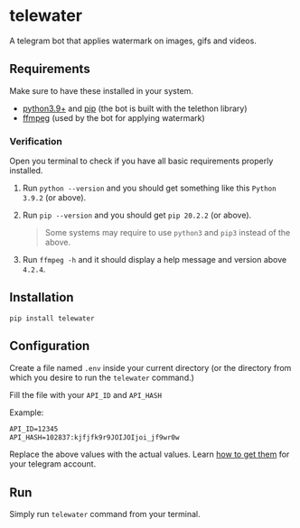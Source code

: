 # telewater

A telegram bot that applies watermark on images, gifs and videos.


## Requirements

Make sure to have these installed in your system.

- [python3.9+](https://www.python.org/) and [pip](https://pip.pypa.io/en/stable/installing/) (the bot is built with the telethon library)
- [ffmpeg](https://ffmpeg.org/) (used by the bot for applying watermark)

### Verification

Open you terminal to check if you have all basic requirements properly installed.

1. Run `python --version` and you should get something like this `Python 3.9.2` (or above).
2. Run `pip --version` and you should get `pip 20.2.2` (or above).

    > Some systems may require to use `python3` and `pip3` instead of the above.

3. Run `ffmpeg -h` and it should display a help message and version above `4.2.4`.

## Installation

```shell
pip install telewater
```


## Configuration

Create a file named `.env` inside your current directory (or the directory from which you desire to run the `telewater` command.)

Fill the file with your `API_ID` and `API_HASH`

Example:

```txt
API_ID=12345
API_HASH=102837:kjfjfk9r9JOIJOIjoi_jf9wr0w
```

Replace the above values with the actual values. Learn [how to get them](https://docs.telethon.dev/en/latest/basic/signing-in.html) for your telegram account.


## Run

Simply run `telewater` command from your terminal.


